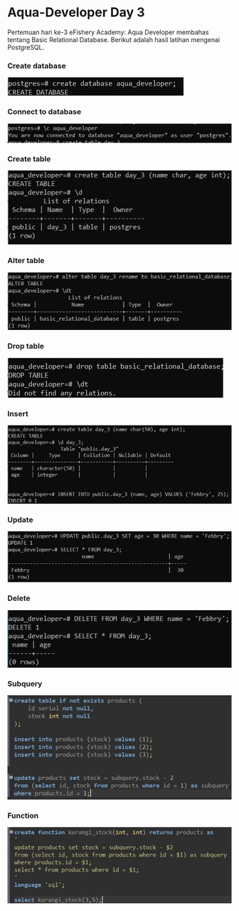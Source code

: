 # Aqua-Developer Day 3

Pertemuan hari ke-3 eFishery Academy: Aqua Developer membahas tentang Basic Relational Database. Berikut adalah hasil latihan mengenai PostgreSQL.

### Create database
![](https://github.com/febbryandika/aqua-developer/blob/master/Day_3/Basic_Relational_Database/Image/psql-create_database.jpg)

### Connect to database
![](https://github.com/febbryandika/aqua-developer/blob/master/Day_3/Basic_Relational_Database/Image/psql-database.jpg)

### Create table
![](https://github.com/febbryandika/aqua-developer/blob/master/Day_3/Basic_Relational_Database/Image/psql-create_table.jpg)

### Alter table
![](https://github.com/febbryandika/aqua-developer/blob/master/Day_3/Basic_Relational_Database/Image/psql-alter_table.jpg)

### Drop table
![](https://github.com/febbryandika/aqua-developer/blob/master/Day_3/Basic_Relational_Database/Image/psql-drop_table.jpg)

### Insert
![](https://github.com/febbryandika/aqua-developer/blob/master/Day_3/Basic_Relational_Database/Image/psql-insert.jpg)

### Update
![](https://github.com/febbryandika/aqua-developer/blob/master/Day_3/Basic_Relational_Database/Image/psql-update.jpg)

### Delete
![](https://github.com/febbryandika/aqua-developer/blob/master/Day_3/Basic_Relational_Database/Image/psql-delete.jpg)

### Subquery
![](https://github.com/febbryandika/aqua-developer/blob/master/Day_3/Basic_Relational_Database/Image/psql-subquery.jpg)

### Function
![](https://github.com/febbryandika/aqua-developer/blob/master/Day_3/Basic_Relational_Database/Image/psql-function.jpg)
